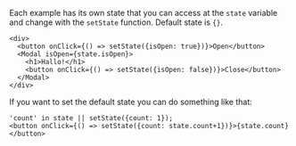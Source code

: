 Each example has its own state that you can access at the `state` variable and change with the `setState` function. Default state is `{}`.

    <div>
      <button onClick={() => setState({isOpen: true})}>Open</button>
      <Modal isOpen={state.isOpen}>
        <h1>Hallo!</h1>
        <button onClick={() => setState({isOpen: false})}>Close</button>
      </Modal>
    </div>

If you want to set the default state you can do something like that:

    'count' in state || setState({count: 1});
    <button onClick={() => setState({count: state.count+1})}>{state.count}</button>
